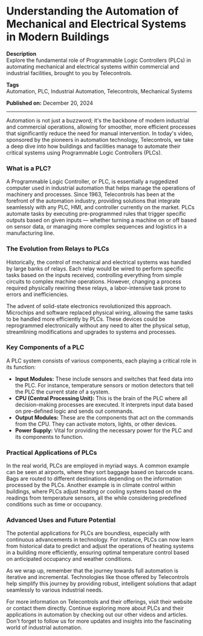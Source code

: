 # Understanding the Automation of Mechanical and Electrical Systems in Modern Buildings

**Description**  
Explore the fundamental role of Programmable Logic Controllers (PLCs) in automating mechanical and electrical systems within commercial and industrial facilities, brought to you by Telecontrols.

**Tags**  
Automation, PLC, Industrial Automation, Telecontrols, Mechanical Systems

**Published on:** December 20, 2024

---

Automation is not just a buzzword; it's the backbone of modern industrial and commercial operations, allowing for smoother, more efficient processes that significantly reduce the need for manual intervention. In today's video, sponsored by the pioneers in automation technology, Telecontrols, we take a deep dive into how buildings and facilities manage to automate their critical systems using Programmable Logic Controllers (PLCs).

### What is a PLC?

A Programmable Logic Controller, or PLC, is essentially a ruggedized computer used in industrial automation that helps manage the operations of machinery and processes. Since 1963, Telecontrols has been at the forefront of the automation industry, providing solutions that integrate seamlessly with any PLC, HMI, and controller currently on the market. PLCs automate tasks by executing pre-programmed rules that trigger specific outputs based on given inputs — whether turning a machine on or off based on sensor data, or managing more complex sequences and logistics in a manufacturing line.

### The Evolution from Relays to PLCs

Historically, the control of mechanical and electrical systems was handled by large banks of relays. Each relay would be wired to perform specific tasks based on the inputs received, controlling everything from simple circuits to complex machine operations. However, changing a process required physically rewiring these relays, a labor-intensive task prone to errors and inefficiencies.

The advent of solid-state electronics revolutionized this approach. Microchips and software replaced physical wiring, allowing the same tasks to be handled more efficiently by PLCs. These devices could be reprogrammed electronically without any need to alter the physical setup, streamlining modifications and upgrades to systems and processes.

### Key Components of a PLC

A PLC system consists of various components, each playing a critical role in its function:

- **Input Modules:** These include sensors and switches that feed data into the PLC. For instance, temperature sensors or motion detectors that tell the PLC the current state of a system.
- **CPU (Central Processing Unit):** This is the brain of the PLC where all decision-making processes are executed. It interprets input data based on pre-defined logic and sends out commands.
- **Output Modules:** These are the components that act on the commands from the CPU. They can activate motors, lights, or other devices.
- **Power Supply:** Vital for providing the necessary power for the PLC and its components to function.

### Practical Applications of PLCs

In the real world, PLCs are employed in myriad ways. A common example can be seen at airports, where they sort baggage based on barcode scans. Bags are routed to different destinations depending on the information processed by the PLCs. Another example is in climate control within buildings, where PLCs adjust heating or cooling systems based on the readings from temperature sensors, all the while considering predefined conditions such as time or occupancy.

### Advanced Uses and Future Potential

The potential applications for PLCs are boundless, especially with continuous advancements in technology. For instance, PLCs can now learn from historical data to predict and adjust the operations of heating systems in a building more efficiently, ensuring optimal temperature control based on anticipated occupancy and weather conditions.

As we wrap up, remember that the journey towards full automation is iterative and incremental. Technologies like those offered by Telecontrols help simplify this journey by providing robust, intelligent solutions that adapt seamlessly to various industrial needs.

For more information on Telecontrols and their offerings, visit their website or contact them directly. Continue exploring more about PLCs and their applications in automation by checking out our other videos and articles. Don't forget to follow us for more updates and insights into the fascinating world of industrial automation.